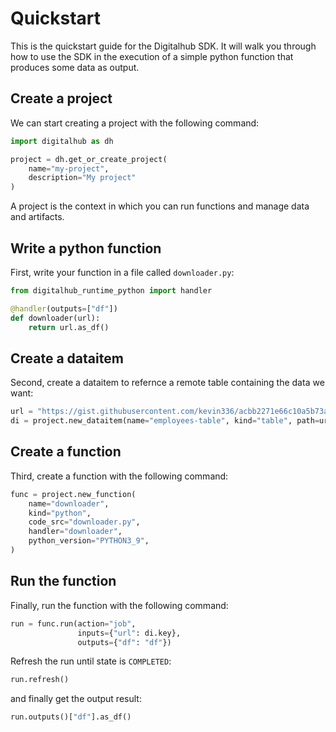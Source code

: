 # Quickstart

This is the quickstart guide for the Digitalhub SDK. It will walk you through how to use the SDK in the execution of a simple python function that produces some data as output.

## Create a project

We can start creating a project with the following command:

```python
import digitalhub as dh

project = dh.get_or_create_project(
    name="my-project",
    description="My project"
)
```

A project is the context in which you can run functions and manage data and artifacts.

## Write a python function

First, write your function in a file called `downloader.py`:

```python
from digitalhub_runtime_python import handler

@handler(outputs=["df"])
def downloader(url):
    return url.as_df()
```

## Create a dataitem

Second, create a dataitem to refernce a remote table containing the data we want:

```python
url = "https://gist.githubusercontent.com/kevin336/acbb2271e66c10a5b73aacf82ca82784/raw/e38afe62e088394d61ed30884dd50a6826eee0a8/employees.csv"
di = project.new_dataitem(name="employees-table", kind="table", path=url)
```

## Create a function

Third, create a function with the following command:

```python
func = project.new_function(
    name="downloader",
    kind="python",
    code_src="downloader.py",
    handler="downloader",
    python_version="PYTHON3_9",
)
```

## Run the function

Finally, run the function with the following command:

```python
run = func.run(action="job",
               inputs={"url": di.key},
               outputs={"df": "df"})
```

Refresh the run until state is `COMPLETED`:

```python
run.refresh()
```

and finally get the output result:

```python
run.outputs()["df"].as_df()
```
